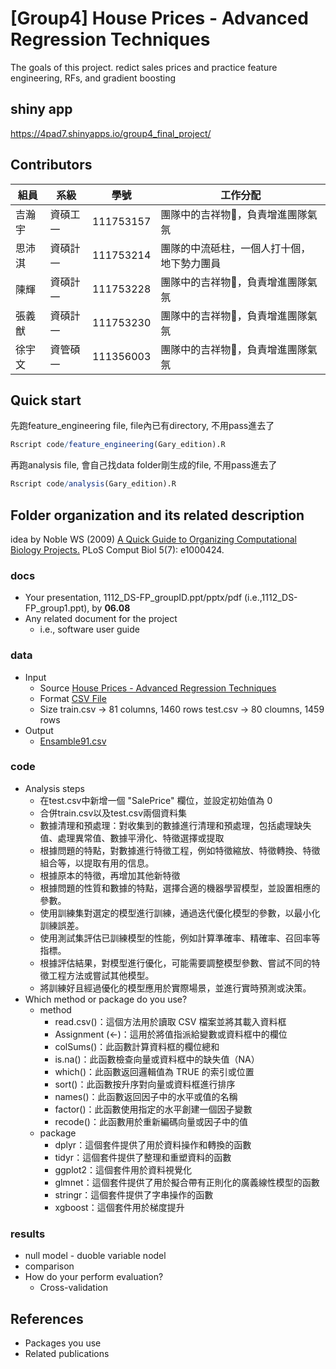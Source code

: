 # [Group4] House Prices - Advanced Regression Techniques
The goals of this project.
redict sales prices and practice feature engineering, RFs, and gradient boosting

## shiny app
https://4pad7.shinyapps.io/group4_final_project/

## Contributors
|組員|系級|學號|工作分配|
|-|-|-|-|
|吉瀚宇|資碩工一|111753157|團隊中的吉祥物🦒，負責增進團隊氣氛| 
|思沛淇|資碩計一|111753214|團隊的中流砥柱，一個人打十個，地下勢力團員|
|陳輝|資碩計一|111753228|團隊中的吉祥物🦒，負責增進團隊氣氛|
|張義猷|資碩計一|111753230|團隊中的吉祥物🦒，負責增進團隊氣氛|
|徐宇文|資管碩一|111356003|團隊中的吉祥物🦒，負責增進團隊氣氛|

## Quick start
先跑feature_engineering file, file內已有directory, 不用pass進去了
```R
Rscript code/feature_engineering(Gary_edition).R
```

再跑analysis file, 會自己找data folder剛生成的file, 不用pass進去了
```R
Rscript code/analysis(Gary_edition).R
```

## Folder organization and its related description
idea by Noble WS (2009) [A Quick Guide to Organizing Computational Biology Projects.](https://journals.plos.org/ploscompbiol/article?id=10.1371/journal.pcbi.1000424) PLoS Comput Biol 5(7): e1000424.

### docs
* Your presentation, 1112_DS-FP_groupID.ppt/pptx/pdf (i.e.,1112_DS-FP_group1.ppt), by **06.08**
* Any related document for the project
  * i.e., software user guide

### data
* Input
  * Source [House Prices - Advanced Regression Techniques](https://www.kaggle.com/competitions/house-prices-advanced-regression-techniques/overview)
  * Format [CSV File](data/sample_submission.csv)
  * Size  train.csv -> 81 columns, 1460 rows
          test.csv  -> 80 cloumns, 1459 rows
* Output 
  * [Ensamble91.csv](results/Ensamble91.csv)
### code
* Analysis steps
    * 在test.csv中新增一個 "SalePrice" 欄位，並設定初始值為 0
    * 合併train.csv以及test.csv兩個資料集
    * 數據清理和預處理：對收集到的數據進行清理和預處理，包括處理缺失值、處理異常值、數據平滑化、特徵選擇或提取
    * 根據問題的特點，對數據進行特徵工程，例如特徵縮放、特徵轉換、特徵組合等，以提取有用的信息。
    * 根據原本的特徵，再增加其他新特徵
    * 根據問題的性質和數據的特點，選擇合適的機器學習模型，並設置相應的參數。
    * 使用訓練集對選定的模型進行訓練，通過迭代優化模型的參數，以最小化訓練誤差。
    * 使用測試集評估已訓練模型的性能，例如計算準確率、精確率、召回率等指標。
    * 根據評估結果，對模型進行優化，可能需要調整模型參數、嘗試不同的特徵工程方法或嘗試其他模型。
    * 將訓練好且經過優化的模型應用於實際場景，並進行實時預測或決策。
* Which method or package do you use? 
    * method
      * read.csv()：這個方法用於讀取 CSV 檔案並將其載入資料框
      * Assignment (<-)：這用於將值指派給變數或資料框中的欄位
      * colSums()：此函數計算資料框的欄位總和
      * is.na()：此函數檢查向量或資料框中的缺失值（NA）
      * which()：此函數返回邏輯值為 TRUE 的索引或位置
      * sort()：此函數按升序對向量或資料框進行排序
      * names()：此函數返回因子中的水平或值的名稱
      * factor()：此函數使用指定的水平創建一個因子變數
      * recode()：此函數用於重新編碼向量或因子中的值
    * package
      * dplyr：這個套件提供了用於資料操作和轉換的函數
      * tidyr：這個套件提供了整理和重塑資料的函數
      * ggplot2：這個套件用於資料視覺化
      * glmnet：這個套件提供了用於擬合帶有正則化的廣義線性模型的函數
      * stringr：這個套件提供了字串操作的函數
      * xgboost：這個套件用於梯度提升

### results
* null model - duoble variable nodel
* comparison
* How do your perform evaluation?
  * Cross-validation

## References
* Packages you use
* Related publications
